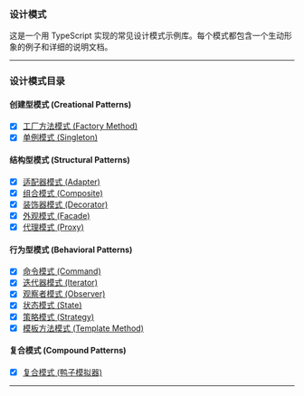 ### 设计模式

这是一个用 TypeScript 实现的常见设计模式示例库。每个模式都包含一个生动形象的例子和详细的说明文档。

---

### 设计模式目录

#### 创建型模式 (Creational Patterns)
- [x] [工厂方法模式 (Factory Method)](src/factory-method-pattern/index.md)
- [x] [单例模式 (Singleton)](src/singleton-pattern/index.md)

#### 结构型模式 (Structural Patterns)
- [x] [适配器模式 (Adapter)](src/adapter-pattern/index.md)
- [x] [组合模式 (Composite)](src/iterator-and-composite-pattern/index.md)
- [x] [装饰器模式 (Decorator)](src/decorator-pattern/index.md)
- [x] [外观模式 (Facade)](src/facade-pattern/index.md)
- [x] [代理模式 (Proxy)](src/proxy-pattern/index.md)

#### 行为型模式 (Behavioral Patterns)
- [x] [命令模式 (Command)](src/command-pattern/index.md)
- [x] [迭代器模式 (Iterator)](src/iterator-and-composite-pattern/index.md)
- [x] [观察者模式 (Observer)](src/observer-pattern/index.md)
- [x] [状态模式 (State)](src/state-pattern/index.md)
- [x] [策略模式 (Strategy)](src/strategy-pattern/index.md)
- [x] [模板方法模式 (Template Method)](src/template-method-pattern/index.md)

#### 复合模式 (Compound Patterns)
- [x] [复合模式 (鸭子模拟器)](src/compound-pattern/index.md)

---
